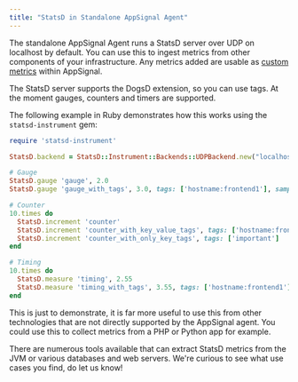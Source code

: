 ```yaml
---
title: "StatsD in Standalone AppSignal Agent"
---
```


The standalone AppSignal Agent runs a StatsD server over UDP on localhost by default. You can use this to ingest metrics from other components of your infrastructure. Any metrics added are usable as [custom metrics](/metrics/custom.html) within AppSignal.

The StatsD server supports the DogsD extension, so you can use tags. At the moment gauges, counters and timers are supported.

The following example in Ruby demonstrates how this works using the
`statsd-instrument` gem:

```ruby
require 'statsd-instrument'

StatsD.backend = StatsD::Instrument::Backends::UDPBackend.new("localhost:8125", :datadog)

# Gauge
StatsD.gauge 'gauge', 2.0
StatsD.gauge 'gauge_with_tags', 3.0, tags: ['hostname:frontend1'], sample_rate: 0.9

# Counter
10.times do
  StatsD.increment 'counter'
  StatsD.increment 'counter_with_key_value_tags', tags: ['hostname:frontend1']
  StatsD.increment 'counter_with_only_key_tags', tags: ['important']
end

# Timing
10.times do
  StatsD.measure 'timing', 2.55
  StatsD.measure 'timing_with_tags', 3.55, tags: ['hostname:frontend1']
end
```

This is just to demonstrate, it is far more useful to use this from other technologies that are not directly supported by the AppSignal agent. You could use this to collect metrics from a PHP or Python app for example.

There are numerous tools available that can extract StatsD metrics from the JVM or various databases and web servers. We're curious to see what use cases you find, do let us know!
